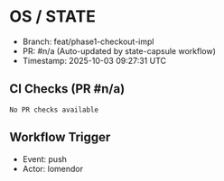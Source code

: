 # OS / STATE
- Branch: feat/phase1-checkout-impl
- PR: #n/a (Auto-updated by state-capsule workflow)
- Timestamp: 2025-10-03 09:27:31 UTC

## CI Checks (PR #n/a)
```
No PR checks available
```

## Workflow Trigger
- Event: push
- Actor: lomendor
